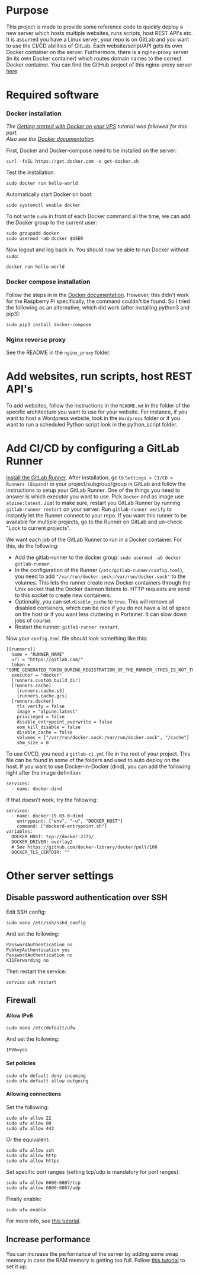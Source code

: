 # Purpose
This project is made to provide some reference code to quickly deploy a new server which hosts multiple websites, runs scripts, host REST API's etc. It is assumed you have a Linux server, your repo is on GitLab and you want to use the CI/CD abilities of GitLab. Each website/script/API gets its own Docker container on the server. Furthermore, there is a nginx-proxy server (in its own Docker container) which routes domain names to the correct Docker container. You can find the GitHub project of this nginx-proxy server [here](https://github.com/jwilder/nginx-proxy).

# Required software
### Docker installation
*The [Getting started with Docker on your VPS](https://blog.ssdnodes.com/blog/getting-started-docker-vps/) tutorial was followed for this part.  
Also see the [Docker documentation](https://docs.docker.com/engine/install/debian/).*

First, Docker and Docker-compose need to be installed on the server:
```
curl -fsSL https://get.docker.com -o get-docker.sh
```

Test the installation:
```
sudo docker run hello-world
```

Automatically start Docker on boot:
```
sudo systemctl enable docker
```

To not write `sudo` in front of each Docker command all the time, we can add the Docker group to the current user:
```
sudo groupadd docker
sudo usermod -aG docker $USER
```

Now logout and log back in. You should now be able to run Docker without `sudo`:
```
docker run hello-world
```

### Docker compose installation
Follow the steps in in the [Docker documentation](https://docs.docker.com/compose/install/). However, this didn't work for the Raspberry Pi specifically, the command couldn't be found. So I tried the following as an alternative, which did work (after installing python3 and pip3):
```
sudo pip3 install docker-compose
```

### Nginx reverse proxy
See the README in the `nginx_proxy` folder.

# Add websites, run scripts, host REST API's
To add websites, follow the instructions in the `README.md` in the folder of the specific architecture you want to use for your website. For instance, if you want to host a Wordpress website, look in the `Wordpress` folder or if you want to run a scheduled Python script look in the python_script folder.

# Add CI/CD by configuring a GitLab Runner
[Install the GitLab Runner](https://docs.gitlab.com/runner/install/linux-repository.html). After installation, go to `Settings > CI/CD > Runners (Expand)` in your project/subgroup/group in GitLab and follow the instructions to setup your GitLab Runner. One of the things you need to answer is which executor you want to use. Pick `Docker` and as image use `alpine:latest`. Just to make sure, restart you GitLab Runner by running `gitlab-runner restart` on your server. Run `gitlab-runner verify` to instantly let the Runner connect to your repo. If you want this runner to be available for multiple projects, go to the Runner on GitLab and un-check "Lock to current projects".  

We want each job of the GitLab Runner to run in a Docker container. For this, do the following:
- Add the gitlab-runner to the docker group: `sudo usermod -aG docker gitlab-runner`.
- In the configuration of the Runner (`/etc/gitlab-runner/config.toml`), you need to add `"/var/run/docker.sock:/var/run/docker.sock"` to the volumes. This lets the runner create new Docker containers through the Unix socket that the Docker daemon listens to. HTTP requests are send to this socket to create new containers.
- Optionally, you can set `disable_cache` to `true`. This will remove all disabled containers, which can be nice if you do not have a lot of space on the host or if you want less cluttering in Portainer. It can slow down jobs of course.
- Restart the runner: `gitlab-runner restart`.

Now your `config.toml` file should look something like this:
```
[[runners]]
  name = "RUNNER_NAME"
  url = "https://gitlab.com/"
  token = "SOME_GENERATED_TOKEN_DURING_REGISTRATION_OF_THE_RUNNER_(THIS_IS_NOT_THE_REGISTRATION_TOKEN!)"
  executor = "docker"
  [runners.custom_build_dir]
  [runners.cache]
    [runners.cache.s3]
    [runners.cache.gcs]
  [runners.docker]
    tls_verify = false
    image = "alpine:latest"
    privileged = false
    disable_entrypoint_overwrite = false
    oom_kill_disable = false
    disable_cache = false
    volumes = ["/var/run/docker.sock:/var/run/docker.sock", "/cache"]
    shm_size = 0
```

To use CI/CD, you need a `gitlab-ci.yml` file in the root of your project. This file can be found in some of the folders and used to auto deploy on the host. If you want to use Docker-in-Docker (dind), you can add the following right after the image definition:
```
services:
  - name: docker:dind
```

If that doesn't work, try the following:
```
services:
  - name: docker:19.03.0-dind
    entrypoint: ["env", "-u", "DOCKER_HOST"]
    command: ["dockerd-entrypoint.sh"]
variables:
  DOCKER_HOST: tcp://docker:2375/
  DOCKER_DRIVER: overlay2
  # See https://github.com/docker-library/docker/pull/166
  DOCKER_TLS_CERTDIR: ""
```

# Other server settings
## Disable password authentication over SSH
Edit SSH config:
```
sudo nano /etc/ssh/sshd_config
```
And set the following:
```
PasswordAuthentication no
PubkeyAuthentication yes
PasswordAuthentication no
X11Forwarding no
```
Then restart the service:
```
service ssh restart
```

## Firewall
#### Allow IPv6
```
sudo nano /etc/default/ufw
```
And set the following:
```
IPV6=yes
```

#### Set policies
```
sudo ufw default deny incoming
sudo ufw default allow outgoing
```

#### Allowing connections
Set the following:
```
sudo ufw allow 22
sudo ufw allow 80
sudo ufw allow 443
```
Or the equivalent:
```
sudo ufw allow ssh
sudo ufw allow http
sudo ufw allow https
```
Set specific port ranges (setting tcp/udp is mandatory for port ranges):
```
sudo ufw allow 6000:6007/tcp
sudo ufw allow 6000:6007/udp
```
Finally enable:
```
sudo ufw enable
```

For more info, see [this tutorial](https://www.digitalocean.com/community/tutorials/how-to-set-up-a-firewall-with-ufw-on-ubuntu-18-04).

## Increase performance
You can increase the performance of the server by adding some swap memory in case the RAM memory is getting too full. Follow [this tutorial](https://www.digitalocean.com/community/tutorials/how-to-add-swap-space-on-ubuntu-16-04) to set it up. 
